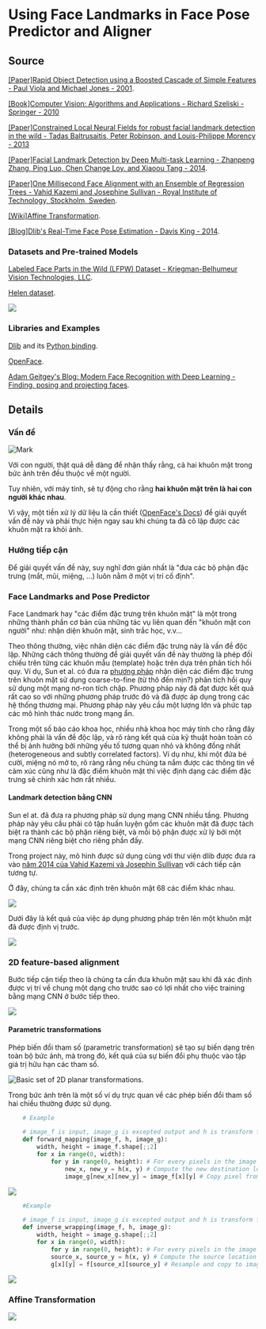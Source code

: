 # Using **Face Landmarks** in Face Pose Predictor and Aligner

## Source

[[Paper]Rapid Object Detection using a Boosted Cascade of Simple Features - Paul Viola and Michael Jones - 2001](https://www.cs.cmu.edu/~efros/courses/LBMV07/Papers/viola-cvpr-01.pdf).

[[Book]Computer Vision: Algorithms and Applications - Richard Szeliski - Springer - 2010](http://szeliski.org/Book/)

[[Paper]Constrained Local Neural Fields for robust facial landmark detection in the wild - Tadas Baltrusaitis, Peter Robinson, and Louis-Philippe Morency - 2013](https://www.cl.cam.ac.uk/~tb346/pub/papers/iccv2013.pdf)

[[Paper]Facial Landmark Detection by Deep Multi-task Learning - Zhanpeng Zhang, Ping Luo, Chen Change Loy, and Xiaoou Tang - 2014](http://personal.ie.cuhk.edu.hk/~ccloy/files/eccv_2014_deepfacealign.pdf).

[[Paper]One Millisecond Face Alignment with an Ensemble of Regression Trees - Vahid Kazemi and Josephine Sullivan - Royal Institute of Technology, Stockholm, Sweden](http://www.csc.kth.se/~vahidk/papers/KazemiCVPR14.pdf).

[[Wiki]Affine Transformation](https://en.wikipedia.org/wiki/Affine_transformation).

[[Blog]Dlib's Real-Time Face Pose Estimation - Davis King - 2014](http://blog.dlib.net/2014/08/real-time-face-pose-estimation.html).

### Datasets and Pre-trained Models

[Labeled Face Parts in the Wild (LFPW) Dataset - Kriegman-Belhumeur Vision Technologies, LLC](https://neerajkumar.org/databases/lfpw/).

[Helen dataset](http://www.ifp.illinois.edu/~vuongle2/helen/).

![](./etc/dataset_sample.png)
 
### Libraries and Examples

[Dlib](http://dlib.net/) and its [Python binding](https://pypi.python.org/pypi/dlib).

[OpenFace](https://cmusatyalab.github.io/openface/).

[Adam Geitgey's Blog: Modern Face Recognition with Deep Learning - Finding, posing and projecting faces](https://medium.com/@ageitgey/machine-learning-is-fun-part-4-modern-face-recognition-with-deep-learning-c3cffc121d78).

## Details

### Vấn đề

![Mark](./mark.png)

Với con người, thật quá dễ dàng để nhận thấy rằng, cả hai khuôn mặt trong bức ảnh trên đều thuộc về một người.

Tuy nhiên, với máy tính, sẽ tự động cho rằng **hai khuôn mặt trên là hai con người khác nhau**.

Vì vậy, một tiền xử lý dữ liệu là cần thiết ([OpenFace's Docs](http://openface-api.readthedocs.io/en/latest/openface.html#openface-aligndlib-class)) để giải quyết vấn đề này và phải thực hiện ngay sau khi chúng ta đã cô lập được các khuôn mặt ra khỏi ảnh.

### Hướng tiếp cận

Để giải quyết vấn đề này, suy nghĩ đơn giản nhất là "đưa các bộ phận đặc trưng (mắt, mũi, miệng, ...) luôn nằm ở một vị trí cố định".

### Face Landmarks and Pose Predictor

Face Landmark hay "các điểm đặc trưng trên khuôn mặt" là một trong những thành phần cơ bản của những tác vụ liên quan đến "khuôn mặt con người" như: nhận diện khuôn mặt, sinh trắc học, v.v...

Theo thông thường, việc nhân diện các điểm đặc trưng này là vấn đề độc lập. Những cách thông thường để giải quyết vấn đề này thường là phép đối chiếu trên từng các khuôn mẫu (template) hoặc trên dựa trên phân tích hồi quy. Ví dụ, Sun et al. có đưa ra [phương pháp](https://www.cv-foundation.org/openaccess/content_cvpr_2013/papers/Sun_Deep_Convolutional_Network_2013_CVPR_paper.pdf) nhận diện các điểm đặc trưng trên khuôn mặt sử dụng coarse-to-fine (từ thô đến mịn?) phân tích hồi quy sử dụng một mạng nơ-ron tích chập. Phương pháp này đã đạt được kết quả rất cao so với những phương pháp trước đó và đã được áp dụng trong các hệ thống thương mại. Phương pháp này yêu cầu một lượng lớn và phức tạp các mô hình thác nước trong mạng ẩn.

Trong một số báo cáo khoa học, nhiều nhà khoa học máy tính cho rằng đây không phải là vấn đề độc lập, và rõ ràng kết quả của kỹ thuật hoàn toàn có thể bị ảnh hưởng bởi những yếu tố tương quan nhỏ và không đồng nhất (heterogeneous and subtly correlated factors). Ví dụ như, khi một đứa bé cười, miệng nó mở to, rõ ràng rằng nếu chúng ta nắm được các thông tin về cảm xúc cũng như là đặc điểm khuôn mặt thì việc định dạng các điểm đặc trưng sẽ chính xác hơn rất nhiều.

#### Landmark detection bằng CNN

Sun el at. đã đưa ra phương pháp sử dụng mạng CNN nhiều tầng. Phương pháp này yêu cầu phải có tập huấn luyện gồm các khuôn mặt đã được tách biệt ra thành các bộ phận riêng biệt, và mỗi bộ phận được xử lý bởi một mạng CNN riêng biệt cho riêng phần đấy.

Trong project này, mô hình được sử dụng cùng với thư viện dlib được đưa ra vào [năm 2014 của Vahid Kazemi và Josephin Sullivan](http://www.csc.kth.se/~vahidk/papers/KazemiCVPR14.pdf) với cách tiếp cận tương tự.

Ở đây, chúng ta cần xác định trên khuôn mặt 68 các điểm khác nhau.

![](http://openface-api.readthedocs.io/en/latest/_images/dlib-landmark-mean.png)

Dưới đây là kết quả của việc áp dụng phương pháp trên lên một khuôn mặt đã được định vị trước.

![](https://cdn-images-1.medium.com/max/1600/1*xBJ4H2lbCMfzIfMrOm9BEQ.jpeg)

### 2D feature-based alignment

Bước tiếp cận tiếp theo là chúng ta cần đưa khuôn mặt sau khi đã xác định được vị trí về chung một dạng cho trước sao có lợi nhất cho việc training bằng mạng CNN ở bước tiếp theo.

![](https://cdn-images-1.medium.com/max/1600/1*igEzGcFn-tjZb94j15tCNA.png)

#### Parametric transformations

Phép biến đổi tham số (parametric transformation) sẽ tạo sự biến dạng trên toàn bộ bức ảnh, mà trong đó, kết quả của sự biến đổi phụ thuộc vào tập giá trị hữu hạn các tham số.

![Basic set of 2D planar transformations.](./etc/basic_transform.png)

Trong bức ảnh trên là một số ví dụ trực quan về các phép biến đổi tham số hai chiều thường được sử dụng.

```python
    # Example

    # image_f is input, image_g is excepted output and h is transform function
    def forward_mapping(image_f, h, image_g):
        width, height = image_f.shape[;;2]
        for x in range(0, width):
            for y in range(0, height): # For every pixels in the image f
                new_x, new_y = h(x, y) # Compute the new destination location
                image_g[new_x][new_y] = image_f[x][y] # Copy pixel from f to g

```
![](./etc/forward_mapping.png)

```python
    #Example

    # image_f is input, image_g is excepted output and h is transform function
    def inverse_wrapping(image_f, h, image_g):
        width, height = image_g.shape[;;2]
        for x in range(0, width):
            for y in range(0, height): # For every pixels in the image g
            source_x, source_y = h(x, y) # Compute the source location
            g[x][y] = f[source_x][source_y] # Resample and copy to image_g 

```
![](./etc/inverse_wrapping.png)

### Affine Transformation

![](./etc/transformations.png)